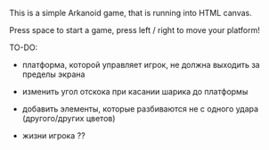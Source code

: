 This is a simple Arkanoid game, that is running into HTML canvas.

Press space to start a game, press left / right to move your platform!


TO-DO:

 - платформа, которой управляет игрок, не должна выходить за пределы экрана

 - изменить угол отскока при касании шарика до платформы

 - добавить элементы, которые разбиваются не с одного удара (другого/других цветов)
 
 - жизни игрока ??
